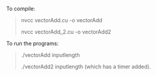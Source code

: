 To compile:
> nvcc vectorAdd.cu -o vectorAdd
> 
> nvcc vectorAdd_2.cu -o vectorAdd2


To run the programs:
> ./vectorAdd inputlength
> 
> ./vectorAdd2 inputlength (which has a timer added).

